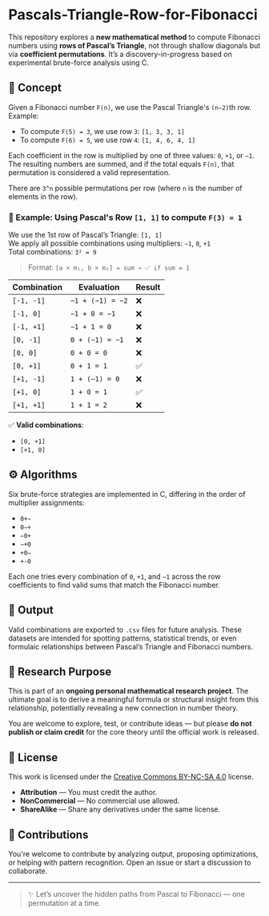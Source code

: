 # Pascals-Triangle-Row-for-Fibonacci

This repository explores a **new mathematical method** to compute Fibonacci numbers using **rows of Pascal’s Triangle**, not through shallow diagonals but via **coefficient permutations**. It’s a discovery-in-progress based on experimental brute-force analysis using C.

## 🧠 Concept

Given a Fibonacci number `F(n)`, we use the Pascal Triangle's `(n−2)`th row.  
Example:

- To compute `F(5) = 3`, we use row `3`: `[1, 3, 3, 1]`
- To compute `F(6) = 5`, we use row `4`: `[1, 4, 6, 4, 1]`

Each coefficient in the row is multiplied by one of three values: `0`, `+1`, or `−1`. The resulting numbers are summed, and if the total equals `F(n)`, that permutation is considered a valid representation.

There are `3^n` possible permutations per row (where `n` is the number of elements in the row).

### 🧪 Example: Using Pascal's Row `[1, 1]` to compute `F(3) = 1`

We use the 1st row of Pascal’s Triangle: `[1, 1]`  
We apply all possible combinations using multipliers: `−1`, `0`, `+1`  
Total combinations: `3² = 9`

> Format: `[a × m₁, b × m₂] = sum → ✅ if sum = 1`

| Combination | Evaluation | Result |
|-------------|------------|--------|
| `[-1, -1]`  | `−1 + (−1) = −2` | ❌ |
| `[-1, 0]`   | `−1 + 0 = −1`    | ❌ |
| `[-1, +1]`  | `−1 + 1 = 0`     | ❌ |
| `[0, -1]`   | `0 + (−1) = −1`  | ❌ |
| `[0, 0]`    | `0 + 0 = 0`      | ❌ |
| `[0, +1]`   | `0 + 1 = 1`      | ✅ |
| `[+1, -1]`  | `1 + (−1) = 0`   | ❌ |
| `[+1, 0]`   | `1 + 0 = 1`      | ✅ |
| `[+1, +1]`  | `1 + 1 = 2`      | ❌ |

✅ **Valid combinations**:  
- `[0, +1]`  
- `[+1, 0]`


## ⚙️ Algorithms

Six brute-force strategies are implemented in C, differing in the order of multiplier assignments:

- `0+−`
- `0−+`
- `−0+`
- `−+0`
- `+0−`
- `+-0`

Each one tries every combination of `0`, `+1`, and `−1` across the row coefficients to find valid sums that match the Fibonacci number.

## 📁 Output

Valid combinations are exported to `.csv` files for future analysis. These datasets are intended for spotting patterns, statistical trends, or even formulaic relationships between Pascal’s Triangle and Fibonacci numbers.

## 🔬 Research Purpose

This is part of an **ongoing personal mathematical research project**. The ultimate goal is to derive a meaningful formula or structural insight from this relationship, potentially revealing a new connection in number theory.

You are welcome to explore, test, or contribute ideas — but please **do not publish or claim credit** for the core theory until the official work is released.

## 📜 License

This work is licensed under the [Creative Commons BY-NC-SA 4.0](https://creativecommons.org/licenses/by-nc-sa/4.0/) license.

- **Attribution** — You must credit the author.
- **NonCommercial** — No commercial use allowed.
- **ShareAlike** — Share any derivatives under the same license.

## 🙌 Contributions

You're welcome to contribute by analyzing output, proposing optimizations, or helping with pattern recognition. Open an issue or start a discussion to collaborate.

---

> ✨ Let’s uncover the hidden paths from Pascal to Fibonacci — one permutation at a time.
